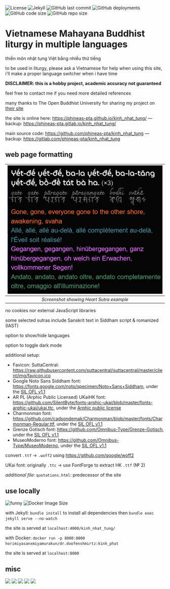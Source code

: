 ![License](https://img.shields.io/github/license/phineas-pta/kinh_nhat_tung?logo=unlicense)
![Jekyll](https://img.shields.io/badge/made%20with-Jekyll-blue?logo=jekyll)
![GitHub last commit](https://img.shields.io/github/last-commit/phineas-pta/kinh_nhat_tung?logo=git)
![GitHub deployments](https://img.shields.io/github/deployments/phineas-pta/kinh_nhat_tung/github-pages?logo=githubactions&label=Github%20page)
![GitHub code size](https://img.shields.io/github/languages/code-size/phineas-pta/kinh_nhat_tung?logo=github)
![GitHub repo size](https://img.shields.io/github/repo-size/phineas-pta/kinh_nhat_tung?logo=github)

# Vietnamese Mahayana Buddhist liturgy in multiple languages

thiền môn nhật tụng Việt bằng nhiều thứ tiếng

to be used in liturgy, please ask a Vietnamese for help when using this site, i'll make a proper language switcher when i have time

**DISCLAIMER: this is a hobby project, academic accuracy not guaranteed**

feel free to contact me if you need more detailed references

many thanks to The Open Buddhist University for sharing my project on [their site](https://buddhistuniversity.net/content/reference/kinh-nhat-tung_phineas-pta)

the site is online here: https://phineas-pta.github.io/kinh_nhat_tung/ — backup: https://phineas-pta.gitlab.io/kinh_nhat_tung/

main source code: https://github.com/phineas-pta/kinh_nhat_tung — backup: https://gitlab.com/phineas-pta/kinh_nhat_tung

## web page formatting

| ![Screenshot showing Heart Sutra example](assets/images/example_heart_sutra.png) |
|:--:|
| *Screenshot showing Heart Sutra example* |

no cookies nor external JavaScript libraries

some selected sutras include Sanskrit text in Siddham script & romanized (IAST)

option to show/hide languages

option to toggle dark mode

additional setup:

 - Favicon: SuttaCentral: https://raw.githubusercontent.com/suttacentral/suttacentral/master/client/img/favicon.ico
 - Google Noto Sans Siddham font: https://fonts.google.com/noto/specimen/Noto+Sans+Siddham, under the [SIL OFL v1.1](assets/fonts/OFL.txt)
 - AR PL (Arphic Public Licensed) UKaiHK font: https://github.com/SilentByte/fonts-arphic-ukai/blob/master/fonts-arphic-ukai/ukai.ttc, under the [Arphic public license](assets/fonts/ARPHICPL.txt)
 - Charmonman font: https://github.com/cadsondemak/Charmonman/blob/master/fonts/Charmonman-Regular.ttf, under the [SIL OFL v1.1](assets/fonts/OFL.txt)
 - Grenze Gotisch font: https://github.com/Omnibus-Type/Grenze-Gotisch, under the [SIL OFL v1.1](assets/fonts/OFL.txt)
 - MuseoModerno font: https://github.com/Omnibus-Type/MuseoModerno, under the [SIL OFL v1.1](assets/fonts/OFL.txt)

convert `.ttf` → `.woff2` using https://github.com/google/woff2

UKai font: originally `.ttc` → use FontForge to extract HK `.ttf` (№ 2)

*additional file*: `quotations.html`: predecessor of the site

## use locally

![funny](https://img.shields.io/badge/hosted%20by-localhost-brightgreen?style=for-the-badge&logo=serverless)
![Docker Image Size](https://img.shields.io/docker/image-size/horimiyasanxmiyamurakun/dr.doofenshmirtz/kinh_phat?style=for-the-badge&logo=docker)

with Jekyll: `bundle install` to install all dependencies then `bundle exec jekyll serve --no-watch`

the site is served at `localhost:4000/kinh_nhat_tung/`

with Docker: `docker run -p 8000:8000 horimiyasanxmiyamurakun/dr.doofenshmirtz:kinh_phat`

the site is served at `localhost:8000`

## misc

![](https://tokei.rs/b1/github/phineas-pta/kinh_nhat_tung?category=files)
![](https://tokei.rs/b1/github/phineas-pta/kinh_nhat_tung?category=lines)
![](https://tokei.rs/b1/github/phineas-pta/kinh_nhat_tung?category=code)
![](https://tokei.rs/b1/github/phineas-pta/kinh_nhat_tung?category=comments)
![](https://tokei.rs/b1/github/phineas-pta/kinh_nhat_tung?category=blanks)
